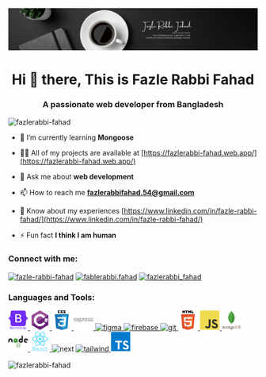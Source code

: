 <img src='Black and White Modern Linkedin Banner.png'>
<h1 align="center">Hi 👋 there, This is Fazle Rabbi Fahad</h1>
<h3 align="center">A passionate web developer from Bangladesh</h3>

<p align="left"> <img src="https://komarev.com/ghpvc/?username=fazlerabbi-fahad&label=Profile%20views&color=0e75b6&style=flat" alt="fazlerabbi-fahad" /> </p>


- 🌱 I’m currently learning **Mongoose**

- 👨‍💻 All of my projects are available at [https://fazlerabbi-fahad.web.app/](https://fazlerabbi-fahad.web.app/)

- 💬 Ask me about **web development**

- 📫 How to reach me **fazlerabbifahad.54@gmail.com**

- 📄 Know about my experiences [https://www.linkedin.com/in/fazle-rabbi-fahad/](https://www.linkedin.com/in/fazle-rabbi-fahad/)

- ⚡ Fun fact **I think I am human**

<h3 align="left">Connect with me:</h3>
<p align="left">
<a href="https://www.linkedin.com/in/fazle-rabbi-fahad/" target="blank"><img align="center" src="https://raw.githubusercontent.com/rahuldkjain/github-profile-readme-generator/master/src/images/icons/Social/linked-in-alt.svg" alt="fazle-rabbi-fahad" height="30" width="40" /></a>
<a href="https://fb.com/fablerabbi.fahad" target="blank"><img align="center" src="https://raw.githubusercontent.com/rahuldkjain/github-profile-readme-generator/master/src/images/icons/Social/facebook.svg" alt="fablerabbi.fahad" height="30" width="40" /></a>
<a href="https://instagram.com/fazlerabbi_fahad" target="blank"><img align="center" src="https://raw.githubusercontent.com/rahuldkjain/github-profile-readme-generator/master/src/images/icons/Social/instagram.svg" alt="fazlerabbi_fahad" height="30" width="40" /></a>
</p>

<h3 align="left">Languages and Tools:</h3>
<p align="left"> <a href="https://getbootstrap.com" target="_blank" rel="noreferrer"> <img src="https://raw.githubusercontent.com/devicons/devicon/master/icons/bootstrap/bootstrap-plain-wordmark.svg" alt="bootstrap" width="40" height="40"/> </a> <a href="https://www.w3schools.com/cs/" target="_blank" rel="noreferrer"> <img src="https://raw.githubusercontent.com/devicons/devicon/master/icons/csharp/csharp-original.svg" alt="csharp" width="40" height="40"/> </a> <a href="https://www.w3schools.com/css/" target="_blank" rel="noreferrer"> <img src="https://raw.githubusercontent.com/devicons/devicon/master/icons/css3/css3-original-wordmark.svg" alt="css3" width="40" height="40"/> </a> <a href="https://expressjs.com" target="_blank" rel="noreferrer"> <img src="https://raw.githubusercontent.com/devicons/devicon/master/icons/express/express-original-wordmark.svg" alt="express" width="40" height="40"/> </a> <a href="https://www.figma.com/" target="_blank" rel="noreferrer"> <img src="https://www.vectorlogo.zone/logos/figma/figma-icon.svg" alt="figma" width="40" height="40"/> </a> <a href="https://firebase.google.com/" target="_blank" rel="noreferrer"> <img src="https://www.vectorlogo.zone/logos/firebase/firebase-icon.svg" alt="firebase" width="40" height="40"/> </a> <a href="https://git-scm.com/" target="_blank" rel="noreferrer"> <img src="https://www.vectorlogo.zone/logos/git-scm/git-scm-icon.svg" alt="git" width="40" height="40"/> </a> <a href="https://www.w3.org/html/" target="_blank" rel="noreferrer"> <img src="https://raw.githubusercontent.com/devicons/devicon/master/icons/html5/html5-original-wordmark.svg" alt="html5" width="40" height="40"/> </a> <a href="https://developer.mozilla.org/en-US/docs/Web/JavaScript" target="_blank" rel="noreferrer"> <img src="https://raw.githubusercontent.com/devicons/devicon/master/icons/javascript/javascript-original.svg" alt="javascript" width="40" height="40"/> </a> <a href="https://www.mongodb.com/" target="_blank" rel="noreferrer"> <img src="https://raw.githubusercontent.com/devicons/devicon/master/icons/mongodb/mongodb-original-wordmark.svg" alt="mongodb" width="40" height="40"/> </a> <a href="https://nodejs.org" target="_blank" rel="noreferrer"> <img src="https://raw.githubusercontent.com/devicons/devicon/master/icons/nodejs/nodejs-original-wordmark.svg" alt="nodejs" width="40" height="40"/> </a> <a href="https://reactjs.org/" target="_blank" rel="noreferrer"> <img src="https://raw.githubusercontent.com/devicons/devicon/master/icons/react/react-original-wordmark.svg" alt="react" width="40" height="40"/> </a> <img src="https://raw.githubusercontent.com/devicons/devicon/master/icons/next/next-original-wordmark.svg" alt="next" width="40" height="40"/> </a><a href="https://tailwindcss.com/" target="_blank" rel="noreferrer"> <img src="https://www.vectorlogo.zone/logos/tailwindcss/tailwindcss-icon.svg" alt="tailwind" width="40" height="40"/> </a> <a href="https://www.typescriptlang.org/" target="_blank" rel="noreferrer"> <img src="https://raw.githubusercontent.com/devicons/devicon/master/icons/typescript/typescript-original.svg" alt="typescript" width="40" height="40"/> </a> </p>
<p><img align="center" src="https://github-readme-stats.vercel.app/api/top-langs?username=fazlerabbi-fahad&show_icons=true&locale=en&layout=compact" alt="fazlerabbi-fahad" /></p>




